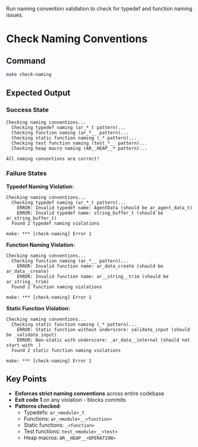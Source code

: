 Run naming convention validation to check for typedef and function naming issues.


# Check Naming Conventions
## Command
```bash
make check-naming
```

## Expected Output

### Success State
```
Checking naming conventions...
  Checking typedef naming (ar_*_t pattern)...
  Checking function naming (ar_*__ pattern)...
  Checking static function naming (_* pattern)...
  Checking test function naming (test_*__ pattern)...
  Checking heap macro naming (AR__HEAP__* pattern)...

All naming conventions are correct!
```

### Failure States

**Typedef Naming Violation:**
```
Checking naming conventions...
  Checking typedef naming (ar_*_t pattern)...
    ERROR: Invalid typedef name: AgentData (should be ar_agent_data_t)
    ERROR: Invalid typedef name: string_buffer_t (should be ar_string_buffer_t)
  Found 2 typedef naming violations

make: *** [check-naming] Error 1
```

**Function Naming Violation:**
```
Checking naming conventions...
  Checking function naming (ar_*__ pattern)...
    ERROR: Invalid function name: ar_data_create (should be ar_data__create)
    ERROR: Invalid function name: ar__string__trim (should be ar_string__trim)
  Found 2 function naming violations

make: *** [check-naming] Error 1
```

**Static Function Violation:**
```
Checking naming conventions...
  Checking static function naming (_* pattern)...
    ERROR: Static function without underscore: validate_input (should be _validate_input)
    ERROR: Non-static with underscore: _ar_data__internal (should not start with _)
  Found 2 static function naming violations

make: *** [check-naming] Error 1
```

## Key Points

- **Enforces strict naming conventions** across entire codebase
- **Exit code 1** on any violation - blocks commits
- **Patterns checked**:
  - Typedefs: `ar_<module>_t`
  - Functions: `ar_<module>__<function>`
  - Static functions: `_<function>`
  - Test functions: `test_<module>__<test>`
  - Heap macros: `AR__HEAP__<OPERATION>`